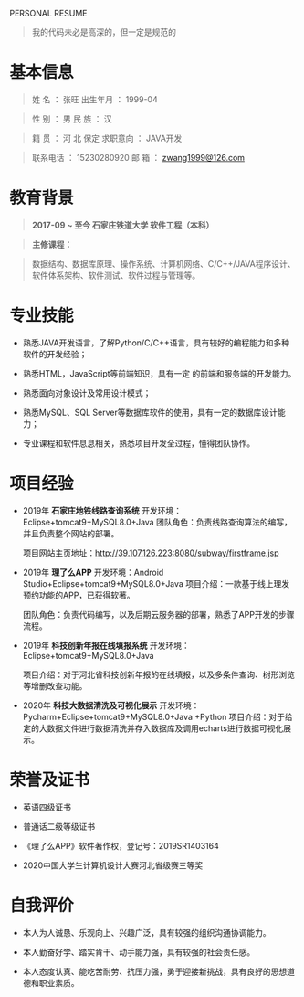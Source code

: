 PERSONAL RESUME

>   我的代码未必是高深的，但一定是规范的

# 基本信息

>   姓 名 ： 张旺 出生年月 ： 1999-04

>   性 别 ： 男 民 族 ： 汉

>   籍 贯 ： 河 北 保定 求职意向 ： JAVA开发

>   联系电话 ： 15230280920 邮 箱 ： <zwang1999@126.com>

# 教育背景

>   **2017-09 \~ 至今 石家庄铁道大学 软件工程（本科）**

>   **主修课程：**

>   数据结构、数据库原理、操作系统、计算机网络、C/C++/JAVA程序设计、软件体系架构、软件测试、软件过程与管理等。

# 专业技能

-   熟悉JAVA开发语言，了解Python/C/C++语言，具有较好的编程能力和多种软件的开发经验；

-   熟悉HTML，JavaScript等前端知识，具有一定 的前端和服务端的开发能力。

-   熟悉面向对象设计及常用设计模式；

-   熟悉MySQL、SQL Server等数据库软件的使用，具有一定的数据库设计能力；

-   专业课程和软件息息相关，熟悉项目开发全过程，懂得团队协作。

# 项目经验

-   2019年 **石家庄地铁线路查询系统** 开发环境：Eclipse+tomcat9+MySQL8.0+Java
    团队角色：负责线路查询算法的编写，并且负责整个网站的部署。

    项目网站主页地址：http://39.107.126.223:8080/subway/firstframe.jsp

-   2019年 **理了么APP** 开发环境：Android Studio+Eclipse+tomcat9+MySQL8.0+Java
    项目介绍：一款基于线上理发预约功能的APP，已获得软著。

    团队角色：负责代码编写，以及后期云服务器的部署，熟悉了APP开发的步骤流程。

-   2019年 **科技创新年报在线填报系统** 开发环境：Eclipse+tomcat9+MySQL8.0+Java

    项目介绍：对于河北省科技创新年报的在线填报，以及多条件查询、树形浏览等增删改查功能。

-   2020年 **科技大数据清洗及可视化展示**
    开发环境：Pycharm+Eclipse+tomcat9+MySQL8.0+Java +Python
    项目介绍：对于给定的大数据文件进行数据清洗并存入数据库及调用echarts进行数据可视化展示。

# 荣誉及证书

-   英语四级证书

-   普通话二级等级证书

-   《理了么APP》软件著作权，登记号：2019SR1403164

-   2020中国大学生计算机设计大赛河北省级赛三等奖

# 自我评价

-   本人为人诚恳、乐观向上、兴趣广泛，具有较强的组织沟通协调能力。

-   本人勤奋好学、踏实肯干、动手能力强，具有较强的社会责任感。

-   本人态度认真、能吃苦耐劳、抗压力强，勇于迎接新挑战，具有良好的思想道德和职业素质。
